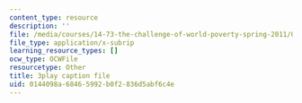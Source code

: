 ```yaml
---
content_type: resource
description: ''
file: /media/courses/14-73-the-challenge-of-world-poverty-spring-2011/0144098a68465992b0f2836d5abf6c4e_FQZN92nEC0Q.vtt
file_type: application/x-subrip
learning_resource_types: []
ocw_type: OCWFile
resourcetype: Other
title: 3play caption file
uid: 0144098a-6846-5992-b0f2-836d5abf6c4e
---
```

